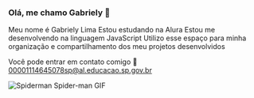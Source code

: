### Olá, me chamo **Gabriely** 💙

Meu nome é Gabriely Lima
Estou estudando na Alura
Estou me desenvolvendo na linguagem JavaScript
Utilizo esse espaço para minha organização e compartilhamento dos meu projetos desenvolvidos

Você pode entrar em contato comigo 🐶
00001114645078sp@al.educacao.sp.gov.br

![Spiderman Spider-man GIF](https://media.tenor.com/wYSxZOhkjtsAAAAM/spiderman-spider-man.gif)
